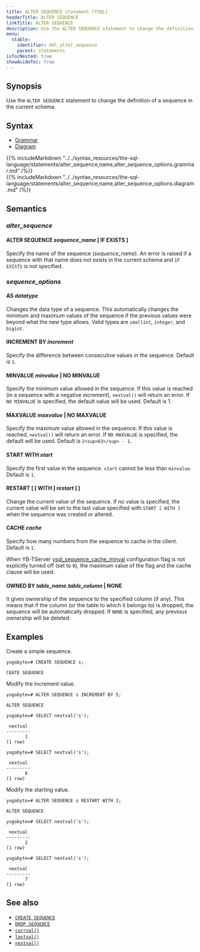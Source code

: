 ```yaml
---
title: ALTER SEQUENCE statement [YSQL]
headerTitle: ALTER SEQUENCE
linkTitle: ALTER SEQUENCE
description: Use the ALTER SEQUENCE statement to change the definition of a sequence in the current schema.
menu:
  stable:
    identifier: ddl_alter_sequence
    parent: statements
isTocNested: true
showAsideToc: true
---
```


## Synopsis

Use the `ALTER SEQUENCE` statement to change the definition of a sequence in the current schema.

## Syntax

<ul class="nav nav-tabs nav-tabs-yb">
  <li >
    <a href="#grammar" class="nav-link active" id="grammar-tab" data-toggle="tab" role="tab" aria-controls="grammar" aria-selected="true">
      <i class="fas fa-file-alt" aria-hidden="true"></i>
      Grammar
    </a>
  </li>
  <li>
    <a href="#diagram" class="nav-link" id="diagram-tab" data-toggle="tab" role="tab" aria-controls="diagram" aria-selected="false">
      <i class="fas fa-project-diagram" aria-hidden="true"></i>
      Diagram
    </a>
  </li>
</ul>

<div class="tab-content">
  <div id="grammar" class="tab-pane fade show active" role="tabpanel" aria-labelledby="grammar-tab">
    {{% includeMarkdown "../../syntax_resources/the-sql-language/statements/alter_sequence,name,alter_sequence_options.grammar.md" /%}}
  </div>
  <div id="diagram" class="tab-pane fade" role="tabpanel" aria-labelledby="diagram-tab">
    {{% includeMarkdown "../../syntax_resources/the-sql-language/statements/alter_sequence,name,alter_sequence_options.diagram.md" /%}}
  </div>
</div>

## Semantics

### *alter_sequence*

#### ALTER SEQUENCE *sequence_name* [ IF EXISTS ]

Specify the name of the sequence (*sequence_name*). An error is raised if a sequence with that name does not exists in the current schema and `IF EXISTS` is not specified.

### *sequence_options*

#### AS *datatype*

Changes the data type of a sequence. This automatically changes the minimum and maximum values of the sequence if the previous values were beyond what the new type allows. Valid types are `smallint`, `integer`, and `bigint`.

#### INCREMENT BY *increment*

Specify the difference between consecutive values in the sequence. Default is `1`.

#### MINVALUE *minvalue* | NO MINVALUE

 Specify the minimum value allowed in the sequence. If this value is reached (in a sequence with a negative increment), `nextval()` will return an error. If `NO MINVALUE` is specified, the default value will be used. Default is 1.

#### MAXVALUE *maxvalue* | NO MAXVALUE

Specify the maximum value allowed in the sequence. If this value is reached, `nextval()` will return an error. If `NO MAXVALUE` is specified, the default will be used. Default is `2<sup>63</sup> - 1`.

#### START WITH *start*

Specify the first value in the sequence. `start` cannot be less than `minvalue`. Default is `1`.

#### RESTART [ [ WITH ] *restart* ] ]

Change the current value of the sequence. If no value is specified, the current value will be set to the last value specified with `START [ WITH ]` when the sequence was created or altered.

#### CACHE *cache*

Specify how many numbers from the sequence to cache in the client. Default is `1`.

When YB-TServer [ysql_sequence_cache_minval](../../../../../reference/configuration/yb-tserver/#ysql-sequence-cache-minval) configuration flag is not explicitly turned off (set to `0`), the maximum value of the flag and the cache clause will be used.

#### OWNED BY *table_name.table_column* | NONE

It gives ownership of the sequence to the specified column (if any). This means that if the column (or the table to which it belongs to) is dropped, the sequence will be automatically dropped. If `NONE` is specified, any previous ownership will be deleted.

## Examples

Create a simple sequence.

```plpgsql
yugabyte=# CREATE SEQUENCE s;
```

```
CEATE SEQUENCE
```

Modify the increment value.

```plpgsql
yugabyte=# ALTER SEQUENCE s INCREMENT BY 5;
```

```
ALTER SEQUENCE
```

```plpgsql
yugabyte=# SELECT nextval('s');
```

```
 nextval
---------
       1
(1 row)
```

```plpgsql
yugabyte=# SELECT nextval('s');
```

```
 nextval
---------
       6
(1 row)
```

Modify the starting value.

```plpgsql
yugabyte=# ALTER SEQUENCE s RESTART WITH 2;
```

```
ALTER SEQUENCE
```

```plpgsql
yugabyte=# SELECT nextval('s');
```

```
 nextval
---------
       2
(1 row)
```

```plpgsql
yugabyte=# SELECT nextval('s');
```

```
 nextval
---------
       7
(1 row)
```

## See also

- [`CREATE SEQUENCE`](../ddl_create_sequence)
- [`DROP SEQUENCE`](../ddl_drop_sequence)
- [`currval()`](../../../exprs/func_currval)
- [`lastval()`](../../../exprs/func_lastval)
- [`nextval()`](../../../exprs/func_nextval)
